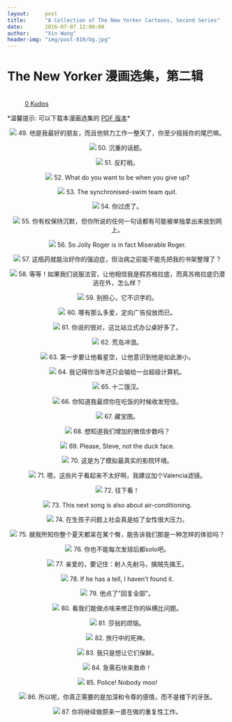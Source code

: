 ```yaml
---
layout:     post
title:      "A Collection of The New Yorker Cartoons, Second Series"
date:       2016-07-07 12:00:00
author:     "Xin Wang"
header-img: "img/post-010/bg.jpg"
---
```


# The New Yorker 漫画选集，第二辑

<figure class="kudo kudoable" data-id="1">
    <a class="kudobject">
        <div class="opening">
            <div class="circle">&nbsp;</div>
        </div>
    </a>
    <a href="#kudo" class="count">
        <span class="num">0</span>
        <span class="txt">Kudos</span>
    </a>
</figure>

<p>*温馨提示: 可以下载本漫画选集的 <a href="{{ site.baseurl }}/PDFs/A-collection-of-The-New-Yorker-Cartoons-season-2.pdf">PDF 版本</a>*</p>

<p><center>
<img src="{{ site.baseurl }}/img/post-010/wag_your_tail.jpg">
<span class="caption text-muted">49. 他是我最好的朋友，而且他努力工作一整天了，你至少摇摇你的尾巴嘛。</span>
</center></p>

<p><center>
<img src="{{ site.baseurl }}/img/post-010/heavy_topics.jpg">
<span class="caption text-muted">50. 沉重的话题。</span>
</center></p>

<p><center>
<img src="{{ site.baseurl }}/img/post-010/anti-spy.jpg">
<span class="caption text-muted">51. 反盯梢。</span>
</center></p>

<p><center>
<img src="{{ site.baseurl }}/img/post-010/after_give_up.jpg">
<span class="caption text-muted">52. What do you want to be when you give up?</span>
</center></p>

<p><center>
<img src="{{ site.baseurl }}/img/post-010/occupational_habit.jpg">
<span class="caption text-muted">53. The synchronised-swim team quit.</span>
</center></p>

<p><center>
<img src="{{ site.baseurl }}/img/post-010/overthinking.jpg">
<span class="caption text-muted">54. 你过虑了。</span>
</center></p>

<p><center>
<img src="{{ site.baseurl }}/img/post-010/before_arrest.jpg">
<span class="caption text-muted">55. 你有权保持沉默，但你所说的任何一句话都有可能被单独拿出来放到网上。</span>
</center></p>

<p><center>
<img src="{{ site.baseurl }}/img/post-010/Jolly_Roger.jpg">
<span class="caption text-muted">56. So Jolly Roger is in fact Miserable Roger.</span>
</center></p>

<p><center>
<img src="{{ site.baseurl }}/img/post-010/o_c_d.jpg">
<span class="caption text-muted">57. 这瓶药就能治好你的强迫症，但治病之前能不能先把我的书架整理了？</span>
</center></p>

<p><center>
<img src="{{ site.baseurl }}/img/post-010/Socrates.jpg">
<span class="caption text-muted">58. 等等！如果我们说服法官，让他相信我是假苏格拉底，而真苏格拉底仍潜逃在外，怎么样？</span>
</center></p>

<p><center>
<img src="{{ site.baseurl }}/img/post-010/can_not_read.jpg">
<span class="caption text-muted">59. 别担心，它不识字的。</span>
</center></p>

<p><center>
<img src="{{ site.baseurl }}/img/post-010/targeted_advertising.jpg">
<span class="caption text-muted">60. 哪有那么多爱，定向广告投放而已。</span>
</center></p>

<p><center>
<img src="{{ site.baseurl }}/img/post-010/better_desk.jpg">
<span class="caption text-muted">61. 你说的很对，这比站立式办公桌好多了。</span>
</center></p>

<p><center>
<img src="{{ site.baseurl }}/img/post-010/island_surfing.jpg">
<span class="caption text-muted">62. 荒岛冲浪。</span>
</center></p>

<p><center>
<img src="{{ site.baseurl }}/img/post-010/insignificant.jpg">
<span class="caption text-muted">63. 第一步要让他看星空，让他意识到他是如此渺小。</span>
</center></p>

<p><center>
<img src="{{ site.baseurl }}/img/post-010/lose_chess.jpg">
<span class="caption text-muted">64. 我记得你当年还只会输给一台超级计算机。</span>
</center></p>

<p><center>
<img src="{{ site.baseurl }}/img/post-010/12_hungry_man.jpg">
<span class="caption text-muted">65. 十二饿汉。</span>
</center></p>

<p><center>
<img src="{{ site.baseurl }}/img/post-010/check_message.jpg">
<span class="caption text-muted">66. 你知道我最烦你在吃饭的时候收发短信。</span>
</center></p>

<p><center>
<img src="{{ site.baseurl }}/img/post-010/treasure_hunt.jpg">
<span class="caption text-muted">67. 藏宝图。</span>
</center></p>

<p><center>
<img src="{{ site.baseurl }}/img/post-010/step_count.jpg">
<span class="caption text-muted">68. 想知道我们增加的微信步数吗？</span>
</center></p>

<p><center>
<img src="{{ site.baseurl }}/img/post-010/duck_face.jpg">
<span class="caption text-muted">69. Please, Steve, not the duck face.</span>
</center></p>

<p><center>
<img src="{{ site.baseurl }}/img/post-010/real_theatre.jpg">
<span class="caption text-muted">70. 这是为了模拟最真实的影院环境。</span>
</center></p>

<p><center>
<img src="{{ site.baseurl }}/img/post-010/Valencia_filter.jpg">
<span class="caption text-muted">71. 嗯，这些片子看起来不太好啊，我建议加个Valencia滤镜。</span>
</center></p>

<p><center>
<img src="{{ site.baseurl }}/img/post-010/look_down.jpg">
<span class="caption text-muted">72. 往下看！</span>
</center></p>

<p><center>
<img src="{{ site.baseurl }}/img/post-010/air-conditioning.jpg">
<span class="caption text-muted">73. This next song is also about air-conditioning.</span>
</center></p>

<p><center>
<img src="{{ site.baseurl }}/img/post-010/woman_children_pressure.jpg">
<span class="caption text-muted">74. 在生孩子问题上社会真是给了女性很大压力。</span>
</center></p>

<p><center>
<img src="{{ site.baseurl }}/img/post-010/what_ass_like.jpg">
<span class="caption text-muted">75. 据我所知你整个夏天都呆在某个臀，能告诉我们那是一种怎样的体验吗？</span>
</center></p>

<p><center>
<img src="{{ site.baseurl }}/img/post-010/solo_after_serve.jpg">
<span class="caption text-muted">76. 你也不能每次发球后都solo吧。</span>
</center></p>

<p><center>
<img src="{{ site.baseurl }}/img/post-010/fight_the_biggest_one.jpg">
<span class="caption text-muted">77. 亲爱的，要记住：射人先射马，擒贼先擒王。</span>
</center></p>

<p><center>
<img src="{{ site.baseurl }}/img/post-010/has_a_tell.jpg">
<span class="caption text-muted">78. If he has a tell, I haven’t found it.</span>
</center></p>

<p><center>
<img src="{{ site.baseurl }}/img/post-010/reply_all.jpg">
<span class="caption text-muted">79. 他点了"回复全部"。</span>
</center></p>

<p><center>
<img src="{{ site.baseurl }}/img/post-010/aspect_ratio.jpg">
<span class="caption text-muted">80. 看我们能做点啥来修正你的纵横比问题。</span>
</center></p>

<p><center>
<img src="{{ site.baseurl }}/img/post-010/to_buy_or_not_to_buy.jpg">
<span class="caption text-muted">81. 莎翁的烦恼。</span>
</center></p>

<p><center>
<img src="{{ site.baseurl }}/img/post-010/death_traveling.jpg">
<span class="caption text-muted">82. 旅行中的死神。</span>
</center></p>

<p><center>
<img src="{{ site.baseurl }}/img/post-010/keep_things_fresh.jpg">
<span class="caption text-muted">83. 我只是想让它们保鲜。</span>
</center></p>

<p><center>
<img src="{{ site.baseurl }}/img/post-010/send_more_rock.jpg">
<span class="caption text-muted">84. 急需石块来救命！</span>
</center></p>

<p><center>
<img src="{{ site.baseurl }}/img/post-010/nobody_moo.jpg">
<span class="caption text-muted">85. Police! Nobody moo!</span>
</center></p>

<p><center>
<img src="{{ site.baseurl }}/img/post-010/deeper_connection.jpg">
<span class="caption text-muted">86. 所以呢，你真正需要的是加深和令尊的感情，而不是楼下的牙医。</span>
</center></p>

<p><center>
<img src="{{ site.baseurl }}/img/post-010/robot_fortune_teller.jpg">
<span class="caption text-muted">87. 你将继续做原来一直在做的重复性工作。</span>
</center></p>